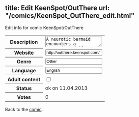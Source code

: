 title: Edit KeenSpot/OutThere
url: "/comics/KeenSpot_OutThere_edit.html"
---
Edit info for comic KeenSpot/OutThere

<form name="comic" action="http://gaepostmail.appengine.com/comic" name="post">
<table class="comicinfo">
<tr>
<th>Description</th><td><textarea name="description">A neurotic barmaid encounters a mysterious drifter on the road. The intrepid duo finds they have absolutely nothing in common. So, naturally, they become traveling partners. You know, just like in real life.</textarea></td>
</tr>
<tr>
<th>Website</th><td><input type="text" name="url" value="http://outthere.keenspot.com/"/></td>
</tr>
<tr>
<th>Genre</th><td><input type="text" name="genre" value="Other"/></td>
</tr>
<tr>
<th>Language</th><td><input type="text" name="language" value="English"/></td>
</tr>
<tr>
<th>Adult content</th><td><input type="checkbox" name="adult" value="adult" /></td>
</tr>
<tr>
<th>Status</th><td>ok on 11.04.2013</td>
</tr>
<tr>
<th>Votes</th><td>0</div></td>
</tr>
</table>
</form>

Back to the [comic](/comics/KeenSpot_OutThere.html).
